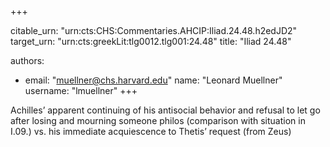 +++


citable_urn: "urn:cts:CHS:Commentaries.AHCIP:Iliad.24.48.h2edJD2"
target_urn: "urn:cts:greekLit:tlg0012.tlg001:24.48"
title: "Iliad 24.48"

authors:
- email: "muellner@chs.harvard.edu"
  name: "Leonard Muellner"
  username: "lmuellner"
+++

<p>Achilles’ apparent continuing of his antisocial behavior and refusal to let go after losing and mourning someone philos (comparison with situation in I.09.) vs. his immediate acquiescence to Thetis’ request (from Zeus)</p>